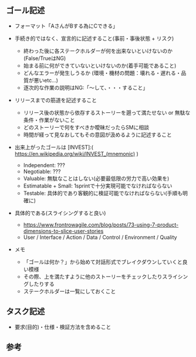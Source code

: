 


ゴール記述
--------------------------------

* フォーマット「AさんがBする為にCできる」

* 手続き的ではなく、宣言的に記述すること(事前・事後状態 + リスク)
    * 終わった後に各ステークホルダーが何を出来ないといけないのか(False/TrueはNG)
    * 始まる前に何ができていないといけないのか(着手可能であること)
    * どんなエラーが発生しうるか (環境・機材の問題：壊れる・遅れる・品質が悪いetc...)
    * 逐次的な作業の説明はNG:「〜して、・・・すること」

* リリースまでの筋道を記述すること
    * リリース後の状態から依存するストーリーを遡って満たせない or 無駄な条件・作業がないこと
    * どのストーリーで何をすべきか曖昧だったらSMに相談
    * 時間が経って見なおしてもその意図が汲めるように記述すること

* 出来上がったゴールは [INVEST]:( https://en.wikipedia.org/wiki/INVEST_(mnemonic) )
    * Independent: ???
    * Negotiable: ???
    * Valuable: 無駄なことはしない(必要最低限の労力で高い効果を)
    * Estimatable + Small: 1sprintで十分実現可能でなければならない
    * Testable: 具体的であり客観的に検証可能でなければならない(手順も明確に)

* 具体的である(スライシングすると良い)
    * https://www.frontrowagile.com/blog/posts/73-using-7-product-dimensions-to-slice-user-stories
    * User / Interface / Action / Data / Control / Environment / Quality


* メモ
    * 「ゴールは何か？」から始めて対話形式でブレイクダウンしていくと良い模様
    * その際、上を満たすように他のストーリーをチェックしたりスライシングしたりする
    * ステークホルダーは一覧にしておくこと



タスク記述
-----------------------------------

* 要求(目的)・仕様・検証方法を含めること


参考
-----------

